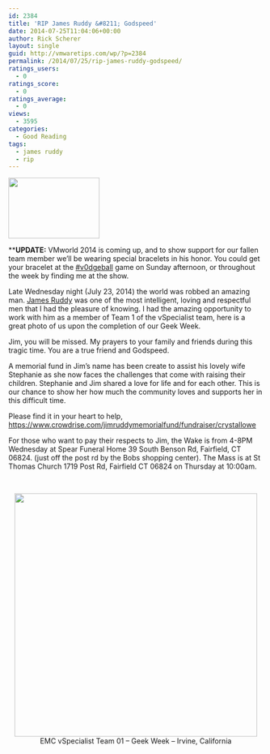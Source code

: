 ```yaml
---
id: 2384
title: 'RIP James Ruddy &#8211; Godspeed'
date: 2014-07-25T11:04:06+00:00
author: Rick Scherer
layout: single
guid: http://vmwaretips.com/wp/?p=2384
permalink: /2014/07/25/rip-james-ruddy-godspeed/
ratings_users:
  - 0
ratings_score:
  - 0
ratings_average:
  - 0
views:
  - 3595
categories:
  - Good Reading
tags:
  - james ruddy
  - rip
---
```

<a href="https://www.paypal.com/cgi-bin/webscr?cmd=_s-xclick&hosted_button_id=LBR5AQN9YWU9A" target="_blank"><img class="alignright" src="https://lh4.googleusercontent.com/-Pk02N8Vf-Qs/U-WHzm4OmDI/AAAAAAAAqNw/q09ls_J-Mks/w1514-h1009-no/IMG_20140808_193027.jpg" alt="" width="180" height="120" /></a>

****UPDATE:** VMworld 2014 is coming up, and to show support for our fallen team member we&#8217;ll be wearing special bracelets in his honor. You could get your bracelet at the <a href="http://tweetvite.com/event/v0dgeball2014" target="_blank">#v0dgeball</a> game on Sunday afternoon, or throughout the week by finding me at the show. 

Late Wednesday night (July 23, 2014) the world was robbed an amazing man. <a href="https://twitter.com/Darth_Ruddy" target="_blank">James Ruddy</a> was one of the most intelligent, loving and respectful men that I had the pleasure of knowing. I had the amazing opportunity to work with him as a member of Team 1 of the vSpecialist team, here is a great photo of us upon the completion of our Geek Week.

Jim, you will be missed. My prayers to your family and friends during this tragic time. You are a true friend and Godspeed.

A memorial fund in Jim&#8217;s name has been create to assist his lovely wife Stephanie as she now faces the challenges that come with raising their children. Stephanie and Jim shared a love for life and for each other. This is our chance to show her how much the community loves and supports her in this difficult time.
  
Please find it in your heart to help, <a href="https://www.crowdrise.com/jimruddymemorialfund/fundraiser/crystallowe" target="_blank">https://www.crowdrise.com/jimruddymemorialfund/fundraiser/crystallowe</a>

For those who want to pay their respects to Jim, the Wake is from 4-8PM Wednesday at Spear Funeral Home 39 South Benson Rd, Fairfield, CT 06824. (just off the post rd by the Bobs shopping center). The Mass is at St Thomas Church 1719 Post Rd, Fairfield CT 06824 on Thursday at 10:00am.

&nbsp;

<p style="text-align: center;">
  <a href="https://fbcdn-sphotos-f-a.akamaihd.net/hphotos-ak-xpa1/t31.0-8/p843x403/10517293_10152360422959773_4964260058822002679_o.jpg"><img class="aligncenter" title="vSpecialists_Team1_GeekWeek" src="https://fbcdn-sphotos-f-a.akamaihd.net/hphotos-ak-xpa1/t31.0-8/p843x403/10517293_10152360422959773_4964260058822002679_o.jpg" alt="" width="480" /></a>EMC vSpecialist Team 01 &#8211; Geek Week &#8211; Irvine, California
</p>